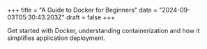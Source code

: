 +++
title = "A Guide to Docker for Beginners"
date = "2024-09-03T05:30:43.203Z"
draft = false
+++

  Get started with Docker, understanding containerization and how it simplifies application deployment.
        